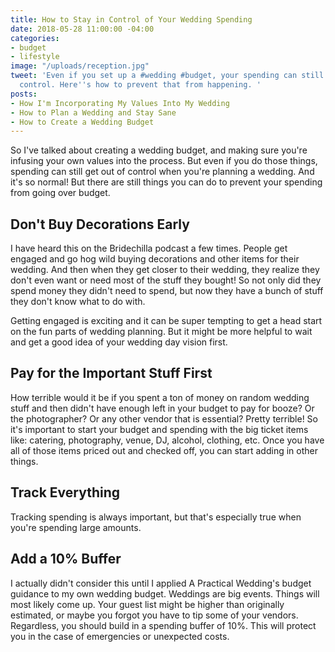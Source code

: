 ```yaml
---
title: How to Stay in Control of Your Wedding Spending
date: 2018-05-28 11:00:00 -04:00
categories:
- budget
- lifestyle
image: "/uploads/reception.jpg"
tweet: 'Even if you set up a #wedding #budget, your spending can still get out of
  control. Here''s how to prevent that from happening. '
posts:
- How I'm Incorporating My Values Into My Wedding
- How to Plan a Wedding and Stay Sane
- How to Create a Wedding Budget
---
```


So I've talked about creating a wedding budget, and making sure you're infusing your own values into the process. But even if you do those things, spending can still get out of control when you're planning a wedding. And it's so normal! But there are still things you can do to prevent your spending from going over budget. 

## Don't Buy Decorations Early

I have heard this on the Bridechilla podcast a few times. People get engaged and go hog wild buying decorations and other items for their wedding. And then when they get closer to their wedding, they realize they don't even want or need most of the stuff they bought! So not only did they spend money they didn't need to spend, but now they have a bunch of stuff they don't know what to do with.

Getting engaged is exciting and it can be super tempting to get a head start on the fun parts of wedding planning. But it might be more helpful to wait and get a good idea of your wedding day vision first. 

## Pay for the Important Stuff First

How terrible would it be if you spent a ton of money on random wedding stuff and then didn't have enough left in your budget to pay for booze? Or the photographer? Or any other vendor that is essential? Pretty terrible! So it's important to start your budget and spending with the big ticket items like: catering, photography, venue, DJ, alcohol, clothing, etc. Once you have all of those items priced out and checked off, you can start adding in other things. 

## Track Everything

Tracking spending is always important, but that's especially true when you're spending large amounts. 

## Add a 10% Buffer

I actually didn't consider this until I applied A Practical Wedding's budget guidance to my own wedding budget. Weddings are big events. Things will most likely come up. Your guest list might be higher than originally estimated, or maybe you forgot you have to tip some of your vendors. Regardless, you should build in a spending buffer of 10%. This will protect you in the case of emergencies or unexpected costs.